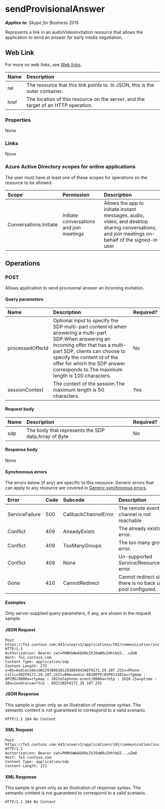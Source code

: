 # sendProvisionalAnswer

 _**Applies to:** Skype for Business 2015_


Represents a link in an audioVideoInvitation resource that allows the application to send an answer for early media negotiation.
            

## Web Link
<a name = "sectionSection0"> </a>


For more on web links, see [Web links](WebLinks.md).


|**Name**|**Description**|
|:-----|:-----|
|rel|The resource that this link points to. In JSON, this is the outer container.|
|href|The location of this resource on the server, and the target of an HTTP operation.|

### Properties



None

### Links



None

### Azure Active Directory scopes for online applications



The user must have at least one of these scopes for operations on the resource to be allowed.

|**Scope**|**Permission**|**Description**|
|:-----|:-----|:-----|
|Conversations.Initiate|Initiate conversations and join meetings|Allows the app to initiate instant messages, audio, video, and desktop sharing conversations; and join meetings on-behalf of the signed-in user|

## Operations



<a name="sectionSection2"></a>


### POST




Allows application to send provisional answer an incoming invitation.

#### Query parameters




|**Name**|**Description**|**Required?**|
|:-----|:-----|:-----|
|processedOfferId|Optional input to specify the SDP multi-part content id when answering a multi-part SDP.When answering an incoming offer that has a multi-part SDP, clients can choose to specify the content id of the offer for which the SDP answer corresponds to.The maximum length is 100 characters.|No|
|sessionContext|The context of the session.The maximum length is 50 characters.|Yes|


#### Request body




|**Name**|**Description**|**Required?**|
|:-----|:-----|:-----|
|sdp|The body that represents the SDP data.Array of Byte|No|

#### Response body



None

#### Synchronous errors



The errors below (if any) are specific to this resource. Generic errors that can apply to any resource are covered in [Generic synchronous errors](GenericSynchronousErrors.md).

|**Error**|**Code**|**Subcode**|**Description**|
|:-----|:-----|:-----|:-----|
|ServiceFailure|500|CallbackChannelError|The remote event channel is not reachable|
|Conflict|409|AlreadyExists|The already exists error.|
|Conflict|409|TooManyGroups|The too many groups error.|
|Conflict|409|None|Un-supported Service/Resource/API error.|
|Gone|410|CannotRedirect|Cannot redirect since there is no back up pool configured.|

#### Examples



Only server-supplied query parameters, if any, are shown in the request sample.

#### JSON Request




```
Post https://fe1.contoso.com:443/ucwa/v1/applications/192/communication/invitations/507/sendProvisionalAnswer HTTP/1.1
Authorization: Bearer cwt=PHNhbWw6QXNzZXJ0aW9uIHhtbG5...uZm8
Host: fe1.contoso.com
Content-Type: application/sdp
Content-Length: 272
v=0o=AudiocodesGW129380630129380304INIP4172.29.107.252s=Phone-Callc=INIP4172.29.107.252t=00m=audio-6020RTP/AVP013101a=rtpmap : 0PCMU/8000a=rtpmap : 101telephone-event/8000a=fmtp : 1010-15a=ptime : 20a=sendrecva=rtcp : 6021INIP4172.29.107.252
```


#### JSON Response



This sample is given only as an illustration of response syntax. The semantic content is not guaranteed to correspond to a valid scenario.
```
HTTP/1.1 204 No Content
```


#### XML Request




```
Post https://fe1.contoso.com:443/ucwa/v1/applications/192/communication/invitations/507/sendProvisionalAnswer HTTP/1.1
Authorization: Bearer cwt=PHNhbWw6QXNzZXJ0aW9uIHhtbG5...uZm8
Host: fe1.contoso.com
Content-Type: application/sdp
Content-Length: 272
```


#### XML Response



This sample is given only as an illustration of response syntax. The semantic content is not guaranteed to correspond to a valid scenario.
```
HTTP/1.1 204 No Content
```


